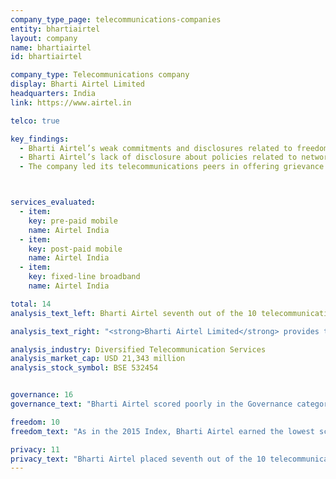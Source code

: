```yaml
---
company_type_page: telecommunications-companies
entity: bhartiairtel
layout: company
name: bhartiairtel
id: bhartiairtel

company_type: Telecommunications company
display: Bharti Airtel Limited
headquarters: India
link: https://www.airtel.in

telco: true

key_findings:
  - Bharti Airtel’s weak commitments and disclosures related to freedom of expression and privacy could be significantly improved even without any changes being made to India’s laws and regulations.
  - Bharti Airtel’s lack of disclosure about policies related to network shutdowns is of particular concern given that as many as 30 government-ordered internet shutdowns occurred in India in 2016.
  - The company led its telecommunications peers in offering grievance and remedy mechanisms due to the requirements of Indian law.



services_evaluated:
  - item:
    key: pre-paid mobile
    name: Airtel India
  - item:
    key: post-paid mobile
    name: Airtel India
  - item:
    key: fixed-line broadband
    name: Airtel India

total: 14
analysis_text_left: Bharti Airtel seventh out of the 10 telecommunications companies evaluated and 18th in the Index overall. In 2016, Freedom House rated the internet environment in India as <a href=\"https://freedomhouse.org/report/freedom-net/2016/india\" target=\"_blank\">“partly free,"</a> citing the growing frequency of internet shutdowns around the country as a threat to internet users’ rights. While Bharti Airtel has a corporate social responsibility program that stresses the importance of a <a href=\"http://www.airtel.in/sustainability-file/home.html" target=\"_blank\">“responsible business approach”</a> addressing “every dimension of how business operates in the social, cultural, and economic environment,” the company demonstrated weak respect for users’ freedom of expression and privacy rights.  

analysis_text_right: "<strong>Bharti Airtel Limited</strong> provides telecommunication systems and services worldwide, including in India, South Asia, and Africa. The group delivers a variety of fixed and mobile voice and data telecommunications services across these markets. As of December 2016, it had served approximately 346 million customers in India and Africa."

analysis_industry: Diversified Telecommunication Services
analysis_market_cap: USD 21,343 million
analysis_stock_symbol: BSE 532454


governance: 16
governance_text: "Bharti Airtel scored poorly in the Governance category, placing in the bottom half of all companies evaluated. <br /> India’s legal environment does not prevent the company from making commitments to respect freedom of expression and privacy in its operating markets (G1), from establishing senior-level oversight over how the company handles freedom of expression and privacy issues (G2), or from creating a process for human rights due diligence (G4). The company received partial credit for Airtel India’s stakeholder engagement but there is no evidence of stakeholder engagement in other markets (G5). Notably, Bharti Airtel tied for first place with Vodafone for grievance and remedy mechanisms (G6). Indian law requires service providers to <a href=\"http://meity.gov.in/sites/upload_files/dit/files/GSR313E_10511(1).pdf\" target=\"_blank\">have grievance officers and redress mechanisms</a>."

freedom: 10
freedom_text: "As in the 2015 Index, Bharti Airtel earned the lowest score in the Freedom of Expression category of any telecommunications company. Content and account restriction requests:</strong> Like most telecommunications companies evaluated, Airtel India disclosed nothing about how it handles or complies with government and private requests to restrict content or accounts (F5-F7). Indian law forbids disclosure of government requests to block content, but nothing  prevents companies from disclosing their process for handling these types of requests, or from having a clear policy of notifying users when they restrict or block content they publish, transmit, or attempt to access (F8). <br /><strong>Network management and shutdowns:</strong> As a result of legal requirements, Airtel India disclosed more information than most of its peers about its network management policies (F9), earning it the third highest score on this indicator. However the company disclosed little about its policies and practices related to network shutdowns (F10). While Indian law prevents companies from disclosing information about specific government shutdown orders, there is no legal obstacle to disclosing company policies for evaluating and responding to shutdown requests, or from having a policy to notify users about shutdowns. <br /><strong>Identity policy:</strong> Airtel India disclosed that it requires all pre-paid users to <a href=\"https://www.airtel.in/wps/wcm/connect/39d9a352-bf69-4489-955c-cbf4ef962d84/Telecom_Consumer_Charter_Airtel_English_2015.pdf?MOD=AJPERES\" target=\"_blank\">provide government-issued identification</a>, which is also <a href=\"http://www.dot.gov.in/access-services/subscriber-verification\" target=\"_blank\">required by law</a>."

privacy: 11
privacy_text: "Bharti Airtel placed seventh out of the 10 telecommunications companies in the Privacy category. <br /><strong>Handling of user information:</strong> Airtel India disclosed less than most telecommunications companies about how it handles government and private requests for user information, though it performed better than MTN, Etisalat, and Ooredoo on these indicators (P3-P8). Airtel India offered some disclosure of what types of user information it collects, shares, and why (P3, P4, P5), but did not disclose how long it retains this information (P6). Nor did it disclose whether it enables users to control what information about them is collected and shared, or to obtain the information the company holds about them (P7, P8). <br /><strong>Requests for user information:</strong> Like most telecommunications companies, Airtel India disclosed little about how it handles government and private requests for user information (P10-P11). Indian law prevents companies from reporting data on government requests but does not prevent them from disclosing their process for responding to different types of third-party requests for user information. <br /><strong>Security:</strong> Airtel India scored above the telecommunications company average on these indicators (P13-P18). But it offered no information about its efforts to address vulnerabilities (P14) and was silent about its process for responding to data breaches (P15). More positively, the company did win full points for its efforts to educate users about security threats (P18)."
---
```

